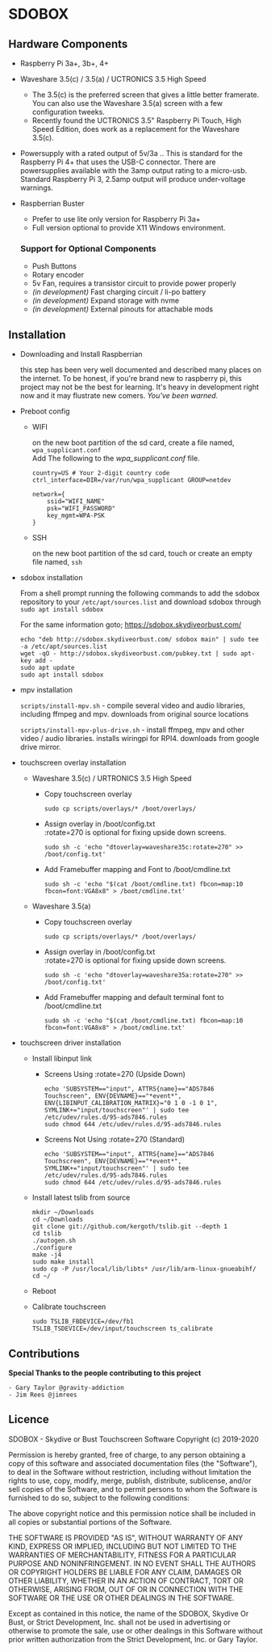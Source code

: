 # SDOBOX

## Hardware Components
- Raspberry Pi 3a+, 3b+, 4+
- Waveshare 3.5(c) / 3.5(a) / UCTRONICS 3.5 High Speed
    - The 3.5(c) is the preferred screen that gives a little better framerate. You can also use the Waveshare 3.5(a) screen with a few configuration tweeks.
    - Recently found the UCTRONICS 3.5" Raspberry Pi Touch, High Speed Edition, does work as a replacement for the Waveshare 3.5(c).
- Powersupply with a rated output of 5v/3a .. This is standard for the Raspberry Pi 4+ that uses the USB-C connector. There are powersupplies available with the 3amp output rating to a micro-usb. Standard Raspberry Pi 3, 2.5amp output will produce under-voltage warnings.
- Raspberrian Buster
    - Prefer to use lite only version for Raspberry Pi 3a+
    - Full version optional to provide X11 Windows environment.

    ### Support for Optional Components
    - Push Buttons
    - Rotary encoder
    - 5v Fan, requires a transistor circuit to provide power properly
    - *(in development)* Fast charging circuit / li-po battery
    - *(in development)* Expand storage with nvme
    - *(in development)* External pinouts for attachable mods


## Installation

- Downloading and Install Raspberrian

     this step has been very well documented and described many places on the internet. To be honest, if you're brand new to raspberry pi, this project may not be the best for learning. It's heavy in development right now and it may flustrate new comers. *You've been warned.*

- Preboot config
    - WIFI

        on the new boot partition of the sd card, create a file named,
        `wpa_supplicant.conf`<br>Add The following to the *wpa_supplicant.conf* file.
        ```
        country=US # Your 2-digit country code
        ctrl_interface=DIR=/var/run/wpa_supplicant GROUP=netdev

        network={
            ssid="WIFI_NAME"
            psk="WIFI_PASSWORD"
            key_mgmt=WPA-PSK
        }
        ```

    - SSH

        on the new boot partition of the sd card, touch or create an empty file named, `ssh`


- sdobox installation

    From a shell prompt running the following commands to add the sdobox repository to your `/etc/apt/sources.list` and download sdobox through `sudo apt install sdobox`

    For the same information goto; https://sdobox.skydiveorbust.com/

    ```
    echo "deb http://sdobox.skydiveorbust.com/ sdobox main" | sudo tee -a /etc/apt/sources.list
    wget -qO - http://sdobox.skydiveorbust.com/pubkey.txt | sudo apt-key add -
    sudo apt update
    sudo apt install sdobox
    ```


- mpv installation

    `scripts/install-mpv.sh` - compile several video and audio libraries, including ffmpeg and mpv. downloads from original source locations

    `scripts/install-mpv-plus-drive.sh` - install ffmpeg, mpv and other video / audio libraries. installs wiringpi for RPI4. downloads from google drive mirror.


- touchscreen overlay installation

    - Waveshare 3.5(c) / URTRONICS 3.5 High Speed

        - Copy touchscreen overlay

            `sudo cp scripts/overlays/* /boot/overlays/`

        - Assign overlay in /boot/config.txt<br> :rotate=270 is optional for fixing upside down screens.

            `sudo sh -c 'echo "dtoverlay=waveshare35c:rotate=270" >> /boot/config.txt'`

        - Add Framebuffer mapping and Font to /boot/cmdline.txt

            `sudo sh -c 'echo "$(cat /boot/cmdline.txt) fbcon=map:10 fbcon=font:VGA8x8" > /boot/cmdline.txt'`


    - Waveshare 3.5(a)

        - Copy touchscreen overlay

            `sudo cp scripts/overlays/* /boot/overlays/`

        - Assign overlay in /boot/config.txt<br> :rotate=270 is optional for fixing upside down screens.

            `sudo sh -c 'echo "dtoverlay=waveshare35a:rotate=270" >> /boot/config.txt'`

        - Add Framebuffer mapping and default terminal font to /boot/cmdline.txt

            `sudo sh -c 'echo "$(cat /boot/cmdline.txt) fbcon=map:10 fbcon=font:VGA8x8" > /boot/cmdline.txt'`


- touchscreen driver installation

    - Install libinput link
        - Screens Using :rotate=270 (Upside Down)
            ```
            echo 'SUBSYSTEM=="input", ATTRS{name}=="ADS7846 Touchscreen", ENV{DEVNAME}=="*event*", ENV{LIBINPUT_CALIBRATION_MATRIX}="0 1 0 -1 0 1", SYMLINK+="input/touchscreen"' | sudo tee /etc/udev/rules.d/95-ads7846.rules
            sudo chmod 644 /etc/udev/rules.d/95-ads7846.rules
            ```

        - Screens Not Using :rotate=270 (Standard)
            ```
            echo 'SUBSYSTEM=="input", ATTRS{name}=="ADS7846 Touchscreen", ENV{DEVNAME}=="*event*", SYMLINK+="input/touchscreen"' | sudo tee /etc/udev/rules.d/95-ads7846.rules
            sudo chmod 644 /etc/udev/rules.d/95-ads7846.rules
            ```

    - Install latest tslib from source
        ```
        mkdir ~/Downloads
        cd ~/Downloads
        git clone git://github.com/kergoth/tslib.git --depth 1
        cd tslib
        ./autogen.sh
        ./configure
        make -j4
        sudo make install
        sudo cp -P /usr/local/lib/libts* /usr/lib/arm-linux-gnueabihf/
        cd ~/
        ```

    - Reboot
    - Calibrate touchscreen

        `sudo TSLIB_FBDEVICE=/dev/fb1 TSLIB_TSDEVICE=/dev/input/touchscreen ts_calibrate`

## Contributions
**Special Thanks to the people contributing to this project**

    - Gary Taylor @gravity-addiction
    - Jim Rees @jimrees


## Licence

SDOBOX - Skydive or Bust Touchscreen Software
Copyright (c) 2019-2020

Permission is hereby granted, free of charge, to any person obtaining a copy
of this software and associated documentation files (the "Software"), to deal
in the Software without restriction, including without limitation the rights
to use, copy, modify, merge, publish, distribute, sublicense, and/or sell
copies of the Software, and to permit persons to whom the Software is
furnished to do so, subject to the following conditions:

The above copyright notice and this permission notice shall be included in all
copies or substantial portions of the Software.

THE SOFTWARE IS PROVIDED "AS IS", WITHOUT WARRANTY OF ANY KIND, EXPRESS OR
IMPLIED, INCLUDING BUT NOT LIMITED TO THE WARRANTIES OF MERCHANTABILITY,
FITNESS FOR A PARTICULAR PURPOSE AND NONINFRINGEMENT. IN NO EVENT SHALL THE
AUTHORS OR COPYRIGHT HOLDERS BE LIABLE FOR ANY CLAIM, DAMAGES OR OTHER
LIABILITY, WHETHER IN AN ACTION OF CONTRACT, TORT OR OTHERWISE, ARISING FROM,
OUT OF OR IN CONNECTION WITH THE SOFTWARE OR THE USE OR OTHER DEALINGS IN THE
SOFTWARE.

Except as contained in this notice, the name of the SDOBOX, Skydive Or Bust, or
Strict Development, Inc. shall not be used in advertising or otherwise to promote
the sale, use or other dealings in this Software without prior written
authorization from the Strict Development, Inc. or Gary Taylor.